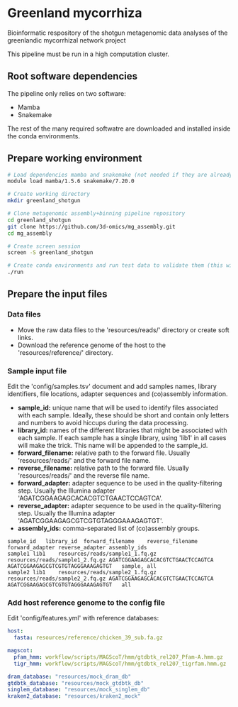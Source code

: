 # Greenland mycorrhiza
Bioinformatic respository of the shotgun metagenomic data analyses of the greenlandic mycorrhizal network project

This pipeline must be run in a high computation cluster.

## Root software dependencies
The pipeline only relies on two software:

- Mamba
- Snakemake

The rest of the many required softwatre are downloaded and installed inside the conda environments.

## Prepare working environment

```sh
# Load dependencies mamba and snakemake (not needed if they are already installed in root)
module load mamba/1.5.6 snakemake/7.20.0

# Create working directory
mkdir greenland_shotgun

# Clone metagenomic assembly+binning pipeline repository
cd greenland_shotgun
git clone https://github.com/3d-omics/mg_assembly.git
cd mg_assembly

# Create screen session 
screen -S greenland_shotgun

# Create conda environments and run test data to validate them (this will probably take 10-20 minutes)
./run
```

## Prepare the input files

### Data files
- Move the raw data files to the 'resources/reads/' directory or create soft links.
- Download the reference genome of the host to the 'resources/reference/' directory.

### Sample input file
Edit the 'config/samples.tsv' document and add samples names, library identifiers, file locations, adapter sequences and (co)assembly information.

- **sample_id:** unique name that will be used to identify files associated with each sample. Ideally, these should be short and contain only letters and numbers to avoid hiccups during the data processing.
- **library_id:** names of the different libraries that might be associated with each sample. If each sample has a single library, using 'lib1' in all cases will make the trick. This name will be appended to the sample_id.
- **forward_filename:** relative path to the forward file. Usually 'resources/reads/' and the forward file name.
- **reverse_filename:** relative path to the forward file. Usually 'resources/reads/' and the reverse file name.
- **forward_adapter:** adapter sequence to be used in the quality-filtering step. Usually the Illumina adapter 'AGATCGGAAGAGCACACGTCTGAACTCCAGTCA'.
- **reverse_adapter:** adapter sequence to be used in the quality-filtering step. Usually the Illumina adapter 'AGATCGGAAGAGCGTCGTGTAGGGAAAGAGTGT'.
- **assembly_ids:** comma-separated list of (co)assembly groups.

```tsv
sample_id	library_id	forward_filename	reverse_filename	forward_adapter	reverse_adapter	assembly_ids
sample1	lib1	resources/reads/sample1_1.fq.gz	resources/reads/sample1_2.fq.gz	AGATCGGAAGAGCACACGTCTGAACTCCAGTCA	AGATCGGAAGAGCGTCGTGTAGGGAAAGAGTGT	sample, all
sample2	lib1	resources/reads/sample2_1.fq.gz	resources/reads/sample2_2.fq.gz	AGATCGGAAGAGCACACGTCTGAACTCCAGTCA	AGATCGGAAGAGCGTCGTGTAGGGAAAGAGTGT	all
```

### Add host reference genome to the config file
Edit 'config/features.yml' with reference databases:

```yaml
host:
  fasta: resources/reference/chicken_39_sub.fa.gz

magscot:
  pfam_hmm: workflow/scripts/MAGScoT/hmm/gtdbtk_rel207_Pfam-A.hmm.gz
  tigr_hmm: workflow/scripts/MAGScoT/hmm/gtdbtk_rel207_tigrfam.hmm.gz

dram_database: "resources/mock_dram_db"
gtdbtk_database: "resources/mock_gtdbtk_db"
singlem_database: "resources/mock_singlem_db"
kraken2_database: "resources/kraken2_mock"
```
